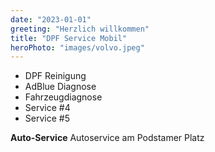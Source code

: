 ```yaml
---
date: "2023-01-01"
greeting: "Herzlich willkommen"
title: "DPF Service Mobil"
heroPhoto: "images/volvo.jpeg"
---
```


- DPF Reinigung
- AdBlue Diagnose
- Fahrzeugdiagnose
- Service #4
- Service #5

**Auto-Service** Autoservice am Podstamer Platz
